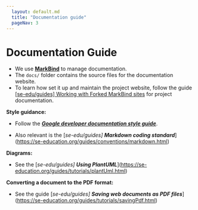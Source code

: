 ```yaml
---
  layout: default.md
  title: "Documentation guide"
  pageNav: 3
---
```


# Documentation Guide

* We use [**MarkBind**](https://markbind.org/) to manage documentation.
* The `docs/` folder contains the source files for the documentation website.
* To learn how set it up and maintain the project website, follow the guide [[se-edu/guides] Working with Forked MarkBind sites](https://se-education.org/guides/tutorials/markbind-forked-sites.html) for project documentation.

**Style guidance:**

* Follow the [**_Google developer documentation style guide_**](https://developers.google.com/style).

* Also relevant is the [_se-edu/guides] **Markdown coding standard**_](https://se-education.org/guides/conventions/markdown.html)

**Diagrams:**

* See the [_se-edu/guides] **Using PlantUML**_](https://se-education.org/guides/tutorials/plantUml.html)

**Converting a document to the PDF format:**

* See the guide [_se-edu/guides] **Saving web documents as PDF files**_](https://se-education.org/guides/tutorials/savingPdf.html)

